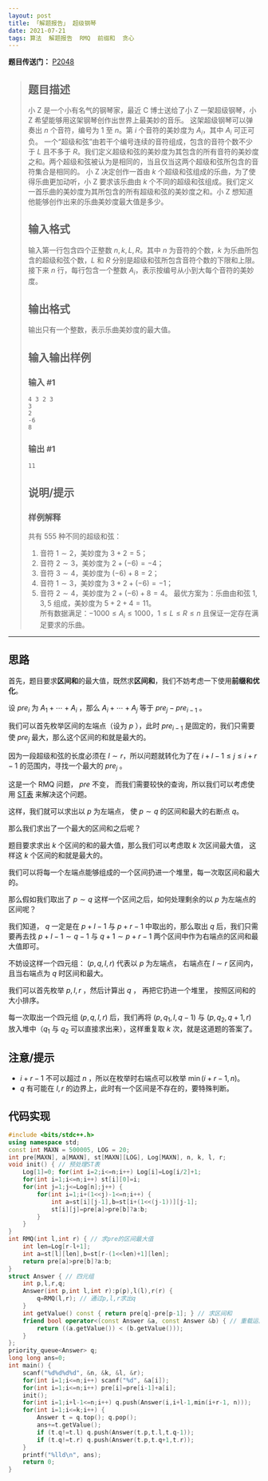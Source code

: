 ```yaml
---
layout: post
title: 「解题报告」 超级钢琴
date: 2021-07-21
tags: 算法  解题报告  RMQ  前缀和  贪心
---
```

**题目传送门：** [P2048](https://www.luogu.com.cn/problem/P2048)
> ## 题目描述
> 小 Z 是一个小有名气的钢琴家，最近 C 博士送给了小 Z 一架超级钢琴，小 Z 希望能够用这架钢琴创作出世界上最美妙的音乐。
> 这架超级钢琴可以弹奏出 $n$ 个音符，编号为 $1$ 至 $n$。第 $i$ 个音符的美妙度为 $A_i$​，其中 $A_i$​ 可正可负。
> 一个“超级和弦”由若干个编号连续的音符组成，包含的音符个数不少于 $L$ 且不多于 $R$。我们定义超级和弦的美妙度为其包含的所有音符的美妙度之和。两个超级和弦被认为是相同的，当且仅当这两个超级和弦所包含的音符集合是相同的。
> 小 Z 决定创作一首由 $k$ 个超级和弦组成的乐曲，为了使得乐曲更加动听，小 Z 要求该乐曲由 $k$ 个不同的超级和弦组成。我们定义一首乐曲的美妙度为其所包含的所有超级和弦的美妙度之和。小 Z 想知道他能够创作出来的乐曲美妙度最大值是多少。
> ## 输入格式
> 输入第一行包含四个正整数 $n,k,L,R$。其中 $n$ 为音符的个数，$k$ 为乐曲所包含的超级和弦个数，$L$ 和 $R$ 分别是超级和弦所包含音符个数的下限和上限。
> 接下来 $n$ 行，每行包含一个整数 $A_i$​，表示按编号从小到大每个音符的美妙度。
> ## 输出格式
> 输出只有一个整数，表示乐曲美妙度的最大值。
> ## 输入输出样例
> ### 输入 #1
> ```
> 4 3 2 3
> 3
> 2
> -6
> 8
> ```
> ### 输出 #1
> ```
> 11
> ```
> ## 说明/提示
> ### 样例解释
> 共有 555 种不同的超级和弦：
> 1. 音符 $1 \sim 2$，美妙度为 $3+2=5$；
> 2. 音符 $2 \sim 3$，美妙度为 $2+(−6)=−4$；
> 3. 音符 $3 \sim 4$，美妙度为 $(−6)+8=2$；
> 4. 音符 $1 \sim 3$，美妙度为 $3+2+(−6)=−1$；
> 5. 音符 $2 \sim 4$，美妙度为 $2+(−6)+8=4$。
> 最优方案为：乐曲由和弦 $1,3,5$ 组成，美妙度为 $5+2+4=11$。  
> 所有数据满足：$-1000 \leq A_i \leq 1000$，$1 \leq L \leq R \leq n$ 且保证一定存在满足要求的乐曲。

-----------------
## 思路

首先，题目要求**区间和**的最大值，既然求**区间和**，我们不妨考虑一下使用**前缀和优化**。

设 $pre_i$ 为 $A_1+\cdots+A_i$ ，那么 $A_i+\cdots+A_j$ 等于 $pre_j-pre_{i-1}$ 。  

我们可以首先枚举区间的左端点（设为 $p$ ），此时 $pre_{i-1}$ 是固定的，我们只需要使 $pre_j$ 最大，那么这个区间的和就是最大的。    

因为一段超级和弦的长度必须在 $l\sim r$，所以问题就转化为了在 $i+l-1\le j\le i+r-1$ 的范围内，寻找一个最大的 $pre_j$ 。  

这是一个 $\mathrm{RMQ}$ 问题， $pre$ 不变，   而我们需要较快的查询，所以我们可以考虑使用 [$\mathrm{ST}$表](https://www.luogu.com.cn/blog/zhouziheng666/qian-tan-st-biao) 来解决这个问题。

这样，我们就可以求出以 $p$ 为左端点， 使 $p\sim q$ 的区间和最大的右断点 $q$。  

那么我们求出了一个最大的区间和之后呢？  

题目要求求出 $k$ 个区间的和的最大值，那么我们可以考虑取 $k$ 次区间最大值， 这样这 $k$ 个区间的和就是最大的。  

我们可以将每一个左端点能够组成的一个区间扔进一个堆里，每一次取区间和最大的。  

那么假如我们取出了 $p\sim q$ 这样一个区间之后，如何处理剩余的以 $p$ 为左端点的区间呢？  

我们知道， $q$ 一定是在 $p+l-1$ 与 $p+r-1$ 中取出的，那么取出 $q$ 后，我们只需要再去找 $p+l-1\sim q-1$ 与 $q+1\sim p+r-1$ 两个区间中作为右端点的区间和最大值即可。  

不妨设这样一个四元组： $(p,q,l,r)$ 代表以 $p$ 为左端点， 右端点在 $l\sim r$ 区间内， 且当右端点为 $q$ 时区间和最大。  

我们可以首先枚举 $p,l,r$ ，然后计算出 $q$ ， 再把它扔进一个堆里， 按照区间和的大小排序。  

每一次取出一个四元组 $(p,q,l,r)$ 后，我们再将 $(p,q_1,l,q-1)$ 与 $(p,q_2,q+1,r)$ 放入堆中（$q_1$ 与 $q_2$ 可以直接求出来），这样重复取 $k$ 次，就是这道题的答案了。  

## 注意/提示
- $i+r-1$ 不可以超过 $n$ ，所以在枚举时右端点可以枚举 $\min(i+r-1,n)$。
- $q$ 有可能在 $l,r$ 的边界上，此时有一个区间是不存在的，要特殊判断。

## 代码实现

```cpp
#include <bits/stdc++.h>
using namespace std;
const int MAXN = 500005, LOG = 20;
int pre[MAXN], a[MAXN], st[MAXN][LOG], Log[MAXN], n, k, l, r;
void init() { // 预处理ST表
    Log[1]=0; for(int i=2;i<=n;i++) Log[i]=Log[i/2]+1;
    for(int i=1;i<=n;i++) st[i][0]=i;
    for(int j=1;j<=Log[n];j++) {
        for(int i=1;i+(1<<j)-1<=n;i++) {
            int a=st[i][j-1],b=st[i+(1<<(j-1))][j-1];
            st[i][j]=pre[a]>pre[b]?a:b;
        }
    }
}
int RMQ(int l,int r) { // 求pre的区间最大值
    int len=Log[r-l+1];
    int a=st[l][len],b=st[r-(1<<len)+1][len];
    return pre[a]>pre[b]?a:b;
}
struct Answer { // 四元组
    int p,l,r,q;
    Answer(int p,int l,int r):p(p),l(l),r(r) {
        q=RMQ(l,r); // 通过p,l,r求出q
    }
    int getValue() const { return pre[q]-pre[p-1]; } // 求区间和
    friend bool operator<(const Answer &a, const Answer &b) { // 重载运算符
        return ((a.getValue()) < (b.getValue()));
    }
};
priority_queue<Answer> q;
long long ans=0;
int main() {
    scanf("%d%d%d%d", &n, &k, &l, &r);
    for(int i=1;i<=n;i++) scanf("%d", &a[i]);
    for(int i=1;i<=n;i++) pre[i]=pre[i-1]+a[i];
    init();
    for(int i=1;i+l-1<=n;i++) q.push(Answer(i,i+l-1,min(i+r-1, n)));
    for(int i=1;i<=k;i++) {
        Answer t = q.top(); q.pop();
        ans+=t.getValue();
        if (t.q!=t.l) q.push(Answer(t.p,t.l,t.q-1));
        if (t.q!=t.r) q.push(Answer(t.p,t.q+1,t.r));
    }
    printf("%lld\n", ans);
    return 0;
}
```